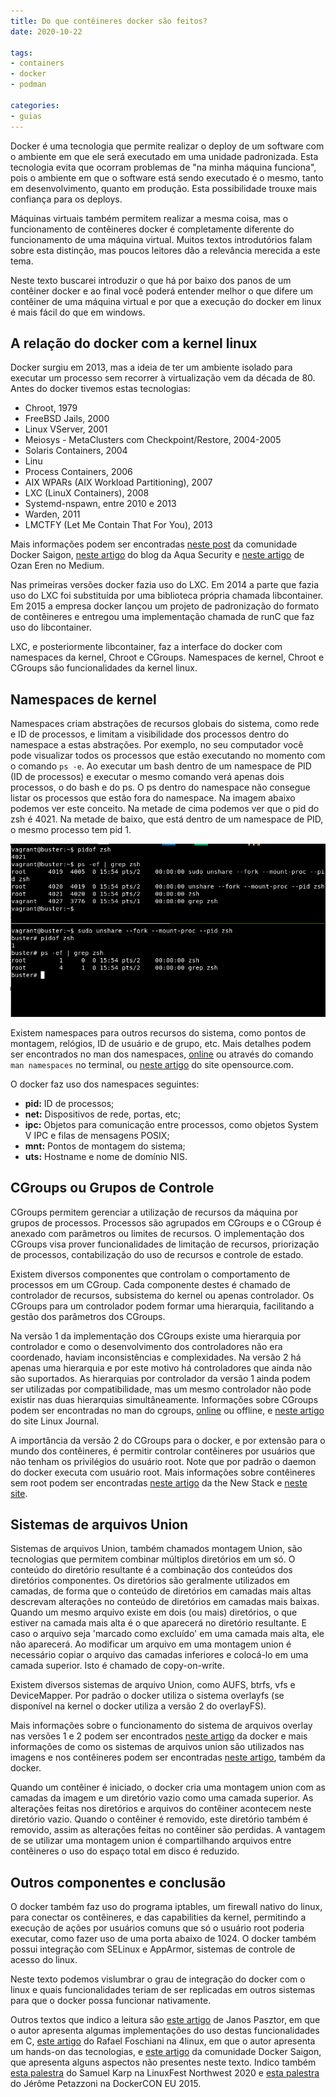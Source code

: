 ```yaml
---
title: Do que contêineres docker são feitos?
date: 2020-10-22

tags:
- containers
- docker
- podman

categories:
- guias
---
```


Docker é uma tecnologia que permite realizar o deploy de um software com o ambiente em que ele será executado em uma unidade padronizada. Esta tecnologia evita que ocorram problemas de "na minha máquina funciona", pois o ambiente em que o software está sendo executado é o mesmo, tanto em desenvolvimento, quanto em produção. Esta possibilidade trouxe mais confiança para os deploys.

Máquinas virtuais também permitem realizar a mesma coisa, mas o funcionamento de contêineres docker é completamente diferente do funcionamento de uma máquina virtual. Muitos textos introdutórios falam sobre esta distinção, mas poucos leitores dão a relevância merecida a este tema.

Neste texto buscarei introduzir o que há por baixo dos panos de um contêiner docker e ao final você poderá entender melhor o que difere um contêiner de uma máquina virtual e por que a execução do docker em linux é mais fácil do que em windows.

## A relação do docker com a kernel linux

Docker surgiu em 2013, mas a ideia de ter um ambiente isolado para executar um processo sem recorrer à virtualização vem da década de 80. Antes do docker tivemos estas tecnologias:

- Chroot, 1979
- FreeBSD Jails, 2000
- Linux VServer, 2001
- Meiosys - MetaClusters com Checkpoint/Restore, 2004-2005
- Solaris Containers, 2004
- Linu
- Process Containers, 2006
- AIX WPARs (AIX Workload Partitioning), 2007
- LXC (LinuX Containers), 2008
- Systemd-nspawn, entre 2010 e 2013
- Warden, 2011
- LMCTFY (Let Me Contain That For You), 2013

Mais informações podem ser encontradas [neste post](http://docker-saigon.github.io/post/Docker-Internals/) da comunidade Docker Saigon, [neste artigo](https://blog.aquasec.com/a-brief-history-of-containers-from-1970s-chroot-to-docker-2016) do blog da Aqua Security e [neste artigo](https://medium.com/@oziie/something-missed-history-of-container-technology-e978f202464a) de Ozan Eren no Medium.

Nas primeiras versões docker fazia uso do LXC. Em 2014 a parte que fazia uso do LXC foi substituída por uma biblioteca própria chamada libcontainer. Em 2015 a empresa docker lançou um projeto de padronização do formato de contêineres e entregou uma implementação chamada de runC que faz uso do libcontainer.

LXC, e posteriormente libcontainer, faz a interface do docker com namespaces da kernel, Chroot e CGroups. Namespaces de kernel, Chroot e CGroups são funcionalidades da kernel linux.

## Namespaces de kernel

Namespaces criam abstrações de recursos globais do sistema, como rede e ID de processos, e limitam a visibilidade dos processos dentro do namespace a estas abstrações. Por exemplo, no seu computador você pode visualizar todos os processos que estão executando no momento com o comando `ps -e`. Ao executar um bash dentro de um namespace de PID (ID de processos) e executar o mesmo comando verá apenas dois processos, o do bash e do ps. O ps dentro do namespace não consegue listar os processos que estão fora do namespace. Na imagem abaixo podemos ver este conceito. Na metade de cima podemos ver que o pid do zsh é 4021. Na metade de baixo, que está dentro de um namespace de PID, o mesmo processo tem pid 1.

![Shell mostrando namespace de PID](img/pid-namespace.png)

Existem namespaces para outros recursos do sistema, como pontos de montagem, relógios, ID de usuário e de grupo, etc. Mais detalhes podem ser encontrados no man dos namespaces, [online](https://man7.org/linux/man-pages/man7/namespaces.7.html) ou através do comando `man namespaces` no terminal, ou [neste artigo](https://opensource.com/article/19/10/namespaces-and-containers-linux) do site opensource.com.

O docker faz uso dos namespaces seguintes:

- **pid:** ID de processos;
- **net:** Dispositivos de rede, portas, etc;
- **ipc:** Objetos para comunicação entre processos, como objetos System V IPC e filas de mensagens POSIX;
- **mnt:** Pontos de montagem do sistema;
- **uts:** Hostname e nome de domínio NIS.

## CGroups ou Grupos de Controle

CGroups permitem gerenciar a utilização de recursos da máquina por grupos de processos. Processos são agrupados em CGroups e o CGroup é anexado com parâmetros ou limites de recursos. O implementação dos CGroups visa prover funcionalidades de limitação de recursos, priorização de processos, contabilização do uso de recursos e controle de estado.

Existem diversos componentes que controlam o comportamento de processos em um CGroup. Cada componente destes é chamado de controlador de recursos, subsistema do kernel ou apenas controlador. Os CGroups para um controlador podem formar uma hierarquia, facilitando a gestão dos parâmetros dos CGroups.

Na versão 1 da implementação dos CGroups existe uma hierarquia por controlador e como o desenvolvimento dos controladores não era coordenado, haviam inconsistências e complexidades. Na versão 2 há apenas uma hierarquia e por este motivo há controladores que ainda não são suportados. As hierarquias por controlador da versão 1 ainda podem ser utilizadas por compatibilidade, mas um mesmo controlador não pode existir nas duas hierarquias simultâneamente. Informações sobre CGroups podem ser encontradas no man
 do cgroups, [online](https://man7.org/linux/man-pages/man7/cgroups.7.html) ou offline, e [neste artigo](https://www.linuxjournal.com/content/everything-you-need-know-about-linux-containers-part-i-linux-control-groups-and-process) do site Linux Journal.

A importância da versão 2 do CGroups para o docker, e por extensão para o mundo dos contêineres, é permitir controlar contêineres por usuários que não tenham os privilégios do usuário root. Note que por padrão o daemon do docker executa com usuário root. Mais informações sobre contêineres sem root podem ser encontradas [neste artigo](https://thenewstack.io/linux-cgroups-v2-brings-rootless-containers-superior-memory-management/) da the New Stack e [neste site](https://rootlesscontaine.rs/).

## Sistemas de arquivos Union

Sistemas de arquivos Union, também chamados montagem Union, são tecnologias que permitem combinar múltiplos diretórios em um só. O conteúdo do diretório resultante é a combinação dos conteúdos dos diretórios componentes. Os diretórios são geralmente utilizados em camadas, de forma que o conteúdo de diretórios em camadas mais altas descrevam alterações no conteúdo de diretórios em camadas mais baixas. Quando um mesmo arquivo existe em dois (ou mais) diretórios, o que estiver na camada mais alta é o que aparecerá no diretório resultante. E caso o arquivo seja 'marcado como excluído' em uma camada mais alta, ele não aparecerá. Ao modificar um arquivo em uma montagem union é necessário copiar o arquivo das camadas inferiores e colocá-lo em uma camada superior. Isto é chamado de copy-on-write.

Existem diversos sistemas de arquivo Union, como AUFS, btrfs, vfs e DeviceMapper. Por padrão o docker utiliza o sistema overlayfs (se disponível na kernel o docker utiliza a versão 2 do overlayFS).

Mais informações sobre o funcionamento do sistema de arquivos overlay nas versões 1 e 2 podem ser encontrados [neste artigo](https://docs.docker.com/storage/storagedriver/overlayfs-driver/) da docker e mais informações de como os sistemas de arquivos union são utilizados nas imagens e nos contêineres podem ser encontradas [neste artigo](https://docs.docker.com/storage/storagedriver/), também da docker.

Quando um contêiner é iniciado, o docker cria uma montagem union com as camadas da imagem e um diretório vazio como uma camada superior. As alterações feitas nos diretórios e arquivos do contêiner acontecem neste diretório vazio. Quando o contêiner é removido, este diretório também é removido, assim as alterações feitas no contêiner são perdidas. A vantagem de se utilizar uma montagem union é compartilhando arquivos entre contêineres o uso do espaço total em disco é reduzido.

## Outros componentes e conclusão

O docker também faz uso do programa iptables, um firewall nativo do linux, para conectar os contêineres, e das capabilities da kernel, permitindo a execução de ações por usuários comuns que só o usuário root poderia executar, como fazer uso de uma porta abaixo de 1024. O docker também possui integração com SELinux e AppArmor, sistemas de controle de acesso do linux.

Neste texto podemos vislumbrar o grau de integração do docker com o linux e quais funcionalidades teriam de ser replicadas em outros sistemas para que o docker possa funcionar nativamente.

Outros textos que indico a leitura são [este artigo](https://pasztor.at/blog/under-the-hood-of-docker/) de Janos Pasztor, em que o autor apresenta algumas implementações do uso destas funcionalidades em C, [este artigo](https://blog.4linux.com.br/criando-um-container-do-docker-sem-o-docker/) do Rafael Foschiani na 4linux, em que o autor apresenta um hands-on das tecnologias, e [este artigo](http://docker-saigon.github.io/post/Docker-Internals/) da comunidade Docker Saigon, que apresenta alguns aspectos não presentes neste texto. Indico também [esta palestra](https://www.youtube.com/watch?v=sK5i-N34im8) do Samuel Karp na LinuxFest Northwest 2020 e [esta palestra](https://www.youtube.com/watch?v=sK5i-N34im8) do Jérôme Petazzoni na DockerCON EU 2015.